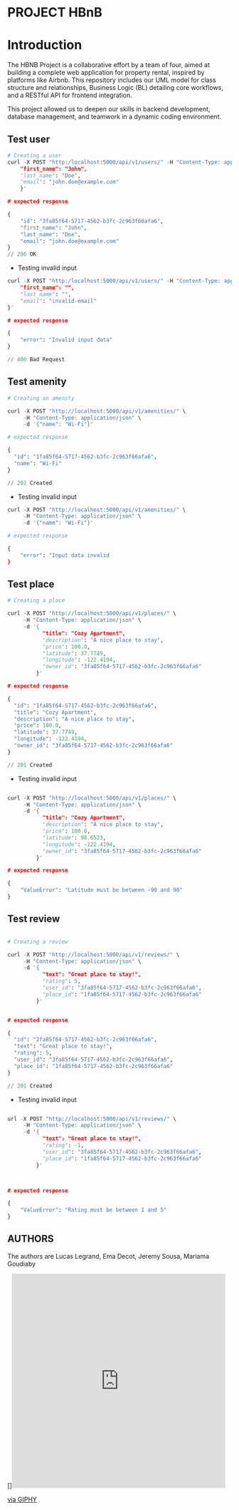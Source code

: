 # PROJECT HBnB

# Introduction

The HBNB Project is a collaborative effort by a team of four, aimed at building a complete web application for property rental, inspired by platforms like Airbnb. This repository includes our UML model for class structure and relationships, Business Logic (BL) detailing core workflows, and a RESTful API for frontend integration.

This project allowed us to deepen our skills in backend development, database management, and teamwork in a dynamic coding environment.


## Test user

```python
# Creating a user
curl -X POST "http:/localhost:5000/api/v1/users/" -H "Content-Type: application/json" -d '{
    "first_name": "John",
    "last_name": "Doe",
    "email": "john.doe@example.com"
    }'

# expected response

{
    "id": "3fa85f64-5717-4562-b3fc-2c963f66afa6",
    "first_name": "John",
    "last_name": "Doe",
    "email": "john.doe@example.com"
}
// 200 OK
```
- Testing invalid input

```python
curl -X POST "http:/localhost:5000/api/v1/users/" -H "Content-Type: application/json" -d '{
    "first_name": "",
    "last_name": "",
    "email": "invalid-email"
}'

# expected response

{
    "error": "Invalid input data"
}

// 400 Bad Request
```
## Test amenity

```python
# Creating an amenity

curl -X POST "http://localhost:5000/api/v1/amenities/" \
     -H "Content-Type: application/json" \
     -d '{"name": "Wi-Fi"}'

# expected response

{
  "id": "1fa85f64-5717-4562-b3fc-2c963f66afa6",
  "name": "Wi-Fi"
}

// 201 Created
```

- Testing invalid input

```python
curl -X POST "http://localhost:5000/api/v1/amenities/" \
     -H "Content-Type: application/json" \
     -d '{"name": "Wi-Fi"}'

# expected response

{
    "error": "Input data invalid
}

```


## Test place

```python
# Creating a place

curl -X POST "http://localhost:5000/api/v1/places/" \
     -H "Content-Type: application/json" \
     -d '{
           "title": "Cozy Apartment",
           "description": "A nice place to stay",
           "price": 100.0,
           "latitude": 37.7749,
           "longitude": -122.4194,
           "owner_id": "3fa85f64-5717-4562-b3fc-2c963f66afa6"
         }'

# expected response

{
  "id": "1fa85f64-5717-4562-b3fc-2c963f66afa6",
  "title": "Cozy Apartment",
  "description": "A nice place to stay",
  "price": 100.0,
  "latitude": 37.7749,
  "longitude": -122.4194,
  "owner_id": "3fa85f64-5717-4562-b3fc-2c963f66afa6"
}

// 201 Created
```

- Testing invalid input

```python

curl -X POST "http://localhost:5000/api/v1/places/" \
     -H "Content-Type: application/json" \
     -d '{
           "title": "Cozy Apartment",
           "description": "A nice place to stay",
           "price": 100.0,
           "latitude": 98.6523,
           "longitude": -122.4194,
           "owner_id": "3fa85f64-5717-4562-b3fc-2c963f66afa6"
         }'

# expected response

{
    "ValueError": "Latitude must be between -90 and 90"
}
```
## Test review

```python

# Creating a review

curl -X POST "http://localhost:5000/api/v1/reviews/" \
     -H "Content-Type: application/json" \
     -d '{
           "text": "Great place to stay!",
           "rating": 5,
           "user_id": "3fa85f64-5717-4562-b3fc-2c963f66afa6",
           "place_id": "1fa85f64-5717-4562-b3fc-2c963f66afa6"
         }'


# expected response

{
  "id": "2fa85f64-5717-4562-b3fc-2c963f66afa6",
  "text": "Great place to stay!",
  "rating": 5,
  "user_id": "3fa85f64-5717-4562-b3fc-2c963f66afa6",
  "place_id": "1fa85f64-5717-4562-b3fc-2c963f66afa6"
}

// 201 Created
```
- Testing invalid input

```python

url -X POST "http://localhost:5000/api/v1/reviews/" \
     -H "Content-Type: application/json" \
     -d '{
           "text": "Great place to stay!",
           "rating": -1,
           "user_id": "3fa85f64-5717-4562-b3fc-2c963f66afa6",
           "place_id": "1fa85f64-5717-4562-b3fc-2c963f66afa6"
         }'



# expected response

{
    "ValueError": "Rating must be between 1 and 5"
}
```
## AUTHORS

The authors are Lucas Legrand, Ema Decot, Jeremy Sousa, Mariama Goudiaby


[]<iframe src="https://giphy.com/embed/elrFAUtV7ZOH7TSPhF" width="480" height="480" style="" frameBorder="0" class="giphy-embed" allowFullScreen></iframe><p><a href="https://giphy.com/gifs/hyperrpg-twitch-hyper-rpg-kollok-elrFAUtV7ZOH7TSPhF">via GIPHY</a></p>